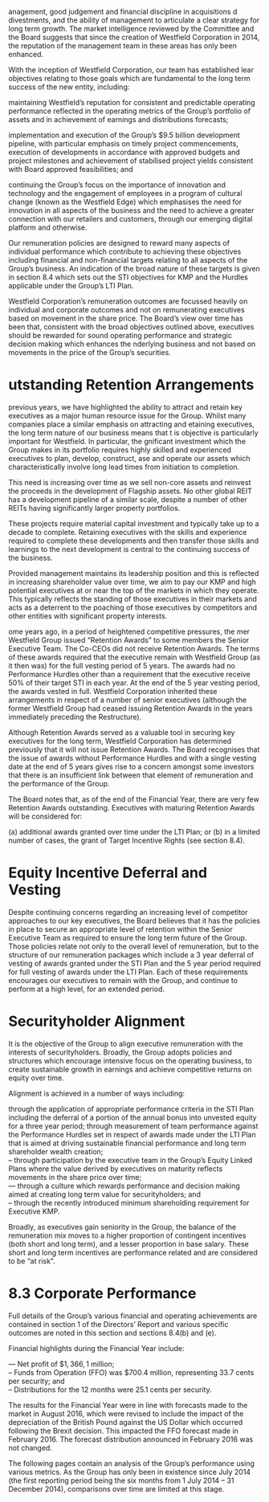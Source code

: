 anagement, good judgement and financial discipline in acquisitions d divestments, and the ability of management to articulate a clear strategy for long term growth. The market intelligence reviewed by the Committee and the Board suggests that since the creation of Westfield Corporation in 2014, the reputation of the management team in these areas has only been enhanced.  

With the inception of Westfield Corporation, our team has established lear objectives relating to those goals which are fundamental to the long term success of the new entity, including:  

maintaining Westfield’s reputation for consistent and predictable operating performance reflected in the operating metrics of the Group’s portfolio of assets and in achievement of earnings and distributions forecasts;  

implementation and execution of the Group’s $\$ 9.5$ billion development pipeline, with particular emphasis on timely project commencements, execution of developments in accordance with approved budgets and project milestones and achievement of stabilised project yields consistent with Board approved feasibilities; and  

continuing the Group’s focus on the importance of innovation and technology and the engagement of employees in a program of cultural change (known as the Westfield Edge) which emphasises the need for innovation in all aspects of the business and the need to achieve a greater connection with our retailers and customers, through our emerging digital platform and otherwise.  

Our remuneration policies are designed to reward many aspects of individual performance which contribute to achieving these objectives including financial and non-financial targets relating to all aspects of the Group’s business. An indication of the broad nature of these targets is given in section 8.4 which sets out the STI objectives for KMP and the Hurdles applicable under the Group’s LTI Plan.  

Westfield Corporation’s remuneration outcomes are focussed heavily on individual and corporate outcomes and not on remunerating executives based on movement in the share price. The Board’s view over time has been that, consistent with the broad objectives outlined above, executives should be rewarded for sound operating performance and strategic decision making which enhances the nderlying business and not based on movements in the price of the Group’s securities.  

# utstanding Retention Arrangements  

previous years, we have highlighted the ability to attract and retain key executives as a major human resource issue for the Group. Whilst many companies place a similar emphasis on attracting and etaining executives, the long term nature of our business means that t is objective is particularly important for Westfield. In particular, the gnificant investment which the Group makes in its portfolio requires highly skilled and experienced executives to plan, develop, construct, ase and operate our assets which characteristically involve long lead times from initiation to completion.  

This need is increasing over time as we sell non-core assets and reinvest the proceeds in the development of Flagship assets. No other global REIT has a development pipeline of a similar scale, despite a number of other REITs having significantly larger property portfolios.  

These projects require material capital investment and typically take up to a decade to complete. Retaining executives with the skills and experience required to complete these developments and then transfer those skills and learnings to the next development is central to the continuing success of the business.  

Provided management maintains its leadership position and this is reflected in increasing shareholder value over time, we aim to pay our KMP and high potential executives at or near the top of the markets in which they operate. This typically reflects the standing of those executives in their markets and acts as a deterrent to the poaching of those executives by competitors and other entities with significant property interests.  

ome years ago, in a period of heightened competitive pressures, the mer Westfield Group issued “Retention Awards” to some members the Senior Executive Team. The Co-CEOs did not receive Retention Awards. The terms of these awards required that the executive remain with Westfield Group (as it then was) for the full vesting period of 5 years. The awards had no Performance Hurdles other than a requirement that the executive receive $50 \%$ of their target STI in each year. At the end of the 5 year vesting period, the awards vested in full. Westfield Corporation inherited these arrangements in respect of a number of senior executives (although the former Westfield Group had ceased issuing Retention Awards in the years immediately preceding the Restructure).  

Although Retention Awards served as a valuable tool in securing key executives for the long term, Westfield Corporation has determined previously that it will not issue Retention Awards. The Board recognises that the issue of awards without Performance Hurdles and with a single vesting date at the end of 5 years gives rise to a concern amongst some investors that there is an insufficient link between that element of remuneration and the performance of the Group.  

The Board notes that, as of the end of the Financial Year, there are very few Retention Awards outstanding. Executives with maturing Retention Awards will be considered for:  

(a)	 additional awards granted over time under the LTI Plan; or (b)	in a limited number of cases, the grant of Target Incentive Rights (see section 8.4).  

# Equity Incentive Deferral and Vesting  

Despite continuing concerns regarding an increasing level of competitor approaches to our key executives, the Board believes that it has the policies in place to secure an appropriate level of retention within the Senior Executive Team as required to ensure the long term future of the Group. Those policies relate not only to the overall level of remuneration, but to the structure of our remuneration packages which include a 3 year deferral of vesting of awards granted under the STI Plan and the 5 year period required for full vesting of awards under the LTI Plan. Each of these requirements encourages our executives to remain with the Group, and continue to perform at a high level, for an extended period.  

# Securityholder Alignment  

It is the objective of the Group to align executive remuneration with the interests of securityholders. Broadly, the Group adopts policies and structures which encourage intensive focus on the operating business, to create sustainable growth in earnings and achieve competitive returns on equity over time.  

Alignment is achieved in a number of ways including:  

through the application of appropriate performance criteria in the STI Plan including the deferral of a portion of the annual bonus into unvested equity for a three year period; through measurement of team performance against the Performance Hurdles set in respect of awards made under the LTI Plan that is aimed at driving sustainable financial performance and long term shareholder wealth creation;   
– through participation by the executive team in the Group’s Equity Linked Plans where the value derived by executives on maturity reflects movements in the share price over time;   
–– through a culture which rewards performance and decision making aimed at creating long term value for securityholders; and   
– through the recently introduced minimum shareholding requirement for Executive KMP.  

Broadly, as executives gain seniority in the Group, the balance of the remuneration mix moves to a higher proportion of contingent incentives (both short and long term), and a lesser proportion in base salary. These short and long term incentives are performance related and are considered to be “at risk”.  

# 8.3 Corporate Performance  

Full details of the Group’s various financial and operating achievements are contained in section 1 of the Directors’ Report and various specific outcomes are noted in this section and sections 8.4(b) and (e).  

Financial highlights during the Financial Year include:  

–– Net profit of $\$ 1,366,1$ million;   
– Funds from Operation (FFO) was $\$ 700.4$ million, representing 33.7 cents per security; and   
– Distributions for the 12 months were 25.1 cents per security.  

The results for the Financial Year were in line with forecasts made to the market in August 2016, which were revised to include the impact of the depreciation of the British Pound against the US Dollar which occurred following the Brexit decision. This impacted the FFO forecast made in February 2016. The forecast distribution announced in February 2016 was not changed.  

The following pages contain an analysis of the Group’s performance using various metrics. As the Group has only been in existence since July 2014 (the first reporting period being the six months from 1 July 2014 – 31 December 2014), comparisons over time are limited at this stage.  